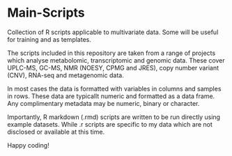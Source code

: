 # Main-Scripts
Collection of R scripts applicable to multivariate data. Some will be useful for training and as templates.

The scripts included in this repository are taken from a range of projects which analyse metabolomic, transcriptomic and genomic data.
These cover UPLC-MS, GC-MS, NMR (NOESY, CPMG and JRES), copy number variant (CNV), RNA-seq and metagenomic data.

In most cases the data is formatted with variables in columns and samples in rows. These data are typicallt numeric and formatted as a data frame. 
Any complimentary metadata may be numeric, binary or character.

Importantly, R markdown (.rmd) scripts are written to be run directly using example datasets.
While .r scripts are specific to my data which are not disclosed or available at this time.


Happy coding!
